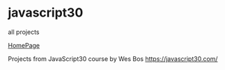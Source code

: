 # javascript30


all projects

[HomePage](https://kadirakarr.github.io/javascript30/js30%20homepage/index.html)

Projects from JavaScript30 course by Wes Bos
https://javascript30.com/
